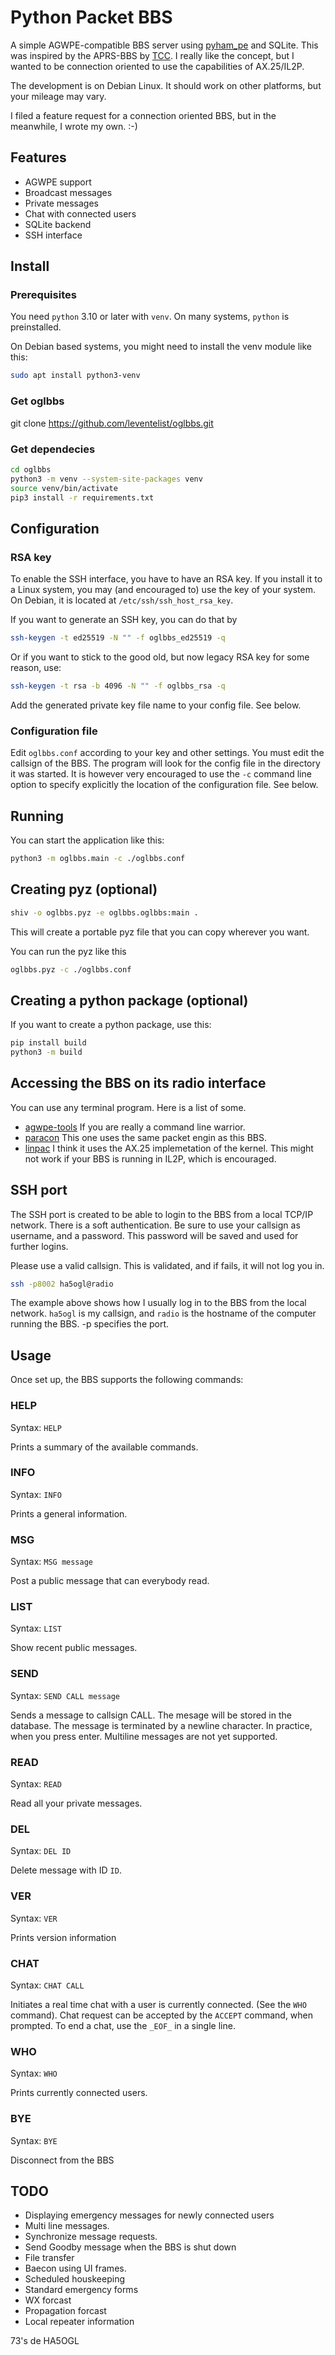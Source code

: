 # Python Packet BBS

A simple AGWPE-compatible BBS server using [pyham_pe](https://github.com/mfncooper/pyham_pe) and SQLite. This was inspired by the APRS-BBS by [TCC](https://github.com/TheCommsChannel/TC2-APRS-BBS). I really like the concept, but I wanted to be connection oriented to use the capabilities of AX.25/IL2P.

The development is on Debian Linux. It should work on other platforms, but your mileage may vary.

I filed a feature request for a connection oriented BBS, but in the meanwhile, I wrote my own. :-)


## Features

* AGWPE support
* Broadcast messages
* Private messages
* Chat with connected users
* SQLite backend
* SSH interface


## Install

### Prerequisites

You need `python` 3.10 or later with `venv`. On many systems, `python` is preinstalled.

On Debian based systems, you might need to install the venv module like this:

```bash
sudo apt install python3-venv
```

### Get oglbbs

git clone https://github.com/leventelist/oglbbs.git

### Get dependecies


```bash
cd oglbbs
python3 -m venv --system-site-packages venv
source venv/bin/activate
pip3 install -r requirements.txt
```


## Configuration

### RSA key

To enable the SSH interface, you have to have an RSA key. If you install it to
a Linux system, you may (and encouraged to) use the key of your system. On
Debian, it is located at `/etc/ssh/ssh_host_rsa_key`.

If you want to generate an SSH key, you can do that by

```bash
ssh-keygen -t ed25519 -N "" -f oglbbs_ed25519 -q
```

Or if you want to stick to the good old, but now legacy RSA key for some reason, use:

```bash
ssh-keygen -t rsa -b 4096 -N "" -f oglbbs_rsa -q
```

Add the generated private key file name to your config file. See below.

### Configuration file

Edit `oglbbs.conf` according to your key and other settings. You must edit the callsign of the BBS.
The program will look for the config file in the directory it was started. It is however very encouraged
to use the `-c` command line option to specify explicitly the location of the configuration file. See below.


## Running

You can start the application like this:

```bash
python3 -m oglbbs.main -c ./oglbbs.conf
```


## Creating pyz (optional)

```bash
shiv -o oglbbs.pyz -e oglbbs.oglbbs:main .
```
This will create a portable pyz file that you can copy wherever you want.

You can run the pyz like this

```bash
oglbbs.pyz -c ./oglbbs.conf
```

## Creating a python package (optional)

If you want to create a python package, use this:

```bash
pip install build
python3 -m build
```

## Accessing the BBS on its radio interface

You can use any terminal program. Here is a list of some.

* [agwpe-tools](https://github.com/jmkristian/agwpe-tools) If you are really a command
line warrior.
* [paracon](https://github.com/mfncooper/paracon) This one uses the same
packet engin as this BBS.
* [linpac](https://sourceforge.net/projects/linpac/) I think it uses the
AX.25 implemetation of the kernel. This might not work if your BBS is
running in IL2P, which is encouraged.


## SSH port

The SSH port is created to be able to login to the BBS from a local TCP/IP network. There is a soft authentication. Be sure to use your callsign as username, and a password. This password will be saved and used for further logins.

Please use a valid callsign. This is validated, and if fails, it will not log you in.

```bash
ssh -p8002 ha5ogl@radio
```

The example above shows how I usually log in to the BBS from the local network. `ha5ogl` is my callsign, and `radio` is the hostname of the computer running the BBS. -p specifies the port.

## Usage

Once set up, the BBS supports the following commands:

### HELP

Syntax: `HELP`

Prints a summary of the available commands.

### INFO

Syntax: `INFO`

Prints a general information.

### MSG

Syntax: `MSG message`

Post a public message that can everybody read.

### LIST

Syntax: `LIST`

Show recent public messages.

### SEND

Syntax: `SEND CALL message`

Sends a message to callsign CALL. The mesage will be stored in the database. The message is terminated by a newline character. In practice, when you press enter. Multiline messages are not yet supported.

### READ

Syntax: `READ`

Read all your private messages.

### DEL

Syntax: `DEL ID`

Delete message with ID `ID`.

### VER

Syntax: `VER`

Prints version information

### CHAT

Syntax: `CHAT CALL`

Initiates a real time chat with a user is currently connected. (See the `WHO` command). Chat request can be accepted by the `ACCEPT` command, when prompted. To end a chat, use the `_EOF_` in a single line.

### WHO

Syntax: `WHO`

Prints currently connected users.

### BYE

Syntax: `BYE`

Disconnect from the BBS


## TODO

* Displaying emergency messages for newly connected users
* Multi line messages.
* Synchronize message requests.
* Send Goodby message when the BBS is shut down
* File transfer
* Baecon using UI frames.
* Scheduled houskeeping
* Standard emergency forms
* WX forcast
* Propagation forcast
* Local repeater information

73's de HA5OGL
